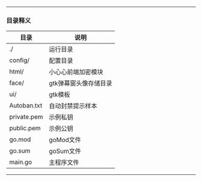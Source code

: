 
---
### 目录释义
|目录|说明|
|-|-|
|./|运行目录|
|config/|配置目录|
|html/|小心心前端加密模块|
|face/|gtk弹幕窗头像存储目录|
|ui/|gtk模板|
|Autoban.txt|自动封禁提示样本|
|private.pem|示例私钥|
|public.pem|示例公钥|
|go.mod|goMod文件|
|go.sum|goSum文件|
|main.go|主程序文件|
---
